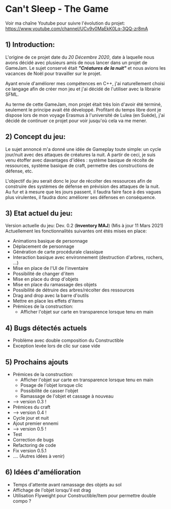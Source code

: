 # Can't Sleep - The Game

Voir ma chaîne Youtube pour suivre l'évolution du projet: https://www.youtube.com/channel/UCv9v0MaEkK0Lq-3QQ-zr8mA

## 1) Introduction:

  L'origine de ce projet date du *20 Décembre 2020*, date à laquelle nous avons décidé avec plusieurs amis de nous lancer dans un projet de GameJam. Le sujet conservé était ***"Créatures de la nuit"*** et nous avions les vacances de Noël pour travailler sur le projet.
  
  Ayant envie d'améliorer mes compétences en C++, j'ai naturellement choisi ce langage afin de créer mon jeu et j'ai décidé de l'utiliser avec la librairie SFML.
  
  Au terme de cette GameJam, mon projet était très loin d'avoir été terminé, seulement le principe avait été développé. Profitant du temps libre dont je dispose lors de mon voyage Erasmus à l'université de Lulea (en Suède), j'ai décidé de continuer ce projet pour voir jusqu'où cela va me mener.

## 2) Concept du jeu:
  
  Le sujet annoncé m'a donné une idée de Gameplay toute simple: un cycle jour/nuit avec des attaques de créatures la nuit. A partir de ceci, je suis venu étoffer avec davantages d'idées : système basique de récolte de ressources, système basique de craft, permettre des constructions de défense, etc.
  
  L'objectif du jeu serait donc le jour de récolter des ressources afin de construire des systèmes de défense en prévision des attaques de la nuit. Au fur et à mesure que les jours passent, il faudra faire face à des vagues plus virulentes, il faudra donc améliorer ses défenses en conséquence. 

## 3) Etat actuel du jeu:

Version actuelle du jeu: Dev. 0.2 (**Inventory MAJ**)
(Mis à jour 11 Mars 2021)
Actuellement les fonctionnalités suivantes ont étés mises en place:

- Animations basique de personnage
- Déplacement de personnage
- Génération de carte procédurale classique
- Interaction basique avec environnement (destruction d'arbres, rochers, ...)
- Mise en place de l'UI de l'inventaire
- Possibilité de changer d'item
- Mise en place du drop d'objets
- Mise en place du ramassage des objets
- Possibilité de détruire des arbres/récolter des ressources
- Drag and drop avec la barre d'outils
- Mettre en place les effets d'items
- Prémices de la construction: 
	- Afficher l'objet sur carte en transparence lorsque tenu en main

## 4) Bugs détectés actuels 
- Problème avec double composition du Constructible
- Exception levée lors de clic sur case vide

## 5) Prochains ajouts
- Prémices de la construction: 
	- Afficher l'objet sur carte en transparence lorsque tenu en main
	- Posage de l'objet lorsque clic
	- Possibilité de casser l'objet
	- Ramassage de l'objet et cassage à nouveau
-  --> version 0.3 !
- Prémices du craft
-  --> version 0.4 !
- Cycle jour et nuit
- Ajout premier ennemi
-  --> version 0.5 !
- Test
- Correction de bugs
- Refactoring de code
- Fix version 0.5.1
- ....
(Autres idées à venir)

## 6) Idées d'amélioration 
- Temps d'attente avant ramassage des objets au sol
- Affichage de l'objet lorsqu'il est drag
- Utilisation Flyweight pour Constructible/Item pour permettre double compo ?

